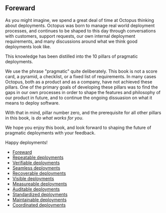 ## Foreward

As you might imagine, we spend a great deal of time at Octopus thinking about deployments. Octopus was born to manage real world deployment processes, and continues to be shaped to this day through conversations with customers, support requests, our own internal deployment requirements, and many discussions around what we think good deployments look like.

This knowledge has been distilled into the 10 pillars of pragmatic deployments.

We use the phrase "pragmatic" quite deliberately. This book is not a score card, a pyramid, a checklist, or a fixed list of requirements. In many cases Octopus, both as a product and as a company, have not achieved these pillars. One of the primary goals of developing these pillars was to find the gaps in our own processes in order to shape the features and philosophy of our product in future, and to continue the ongoing dissuasion on what it means to deploy software.

With that in mind, pillar number zero, and the prerequisite for all other pillars in this book, is *do what works for you*.

We hope you enjoy this book, and look forward to shaping the future of pragmatic deployments with your feedback.

Happy deployments!

* [Foreward](chapter0/index.md)
* [Repeatable deployments](chapter1/index.md)
* [Verifiable deployments](chapter2/index.md)
* [Seamless deployments](chapter3/index.md)
* [Recoverable deployments](chapter4/index.md)
* [Visible deployments](chapter5/index.md)
* [Measureable deployments](chapter6/index.md)
* [Auditable deployments](chapter7/index.md)
* [Standardized deployments](chapter8/index.md)
* [Maintainable deployments](chapter9/index.md)
* [Coordinated deployments](chapter10/index.md)